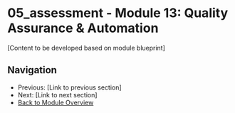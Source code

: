 # 05_assessment - Module 13: Quality Assurance & Automation

[Content to be developed based on module blueprint]

## Navigation
- Previous: [Link to previous section]
- Next: [Link to next section]
- [Back to Module Overview](README.md)
